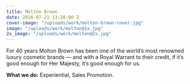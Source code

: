 ```yaml
---
title: Molton Brown
date: 2016-07-21 13:28:00 Z
cover-image: "/uploads/work/molton-brown-cover.jpg"
image: "/uploads/work/molton@1x.jpg"
2x_image: "/uploads/work/molton@2x.jpg"
---
```


For 40 years Molton Brown has been one of the world’s most renowned luxury cosmetic brands — and with a Royal Warrant to their credit, if it’s good enough for Her Majesty, it’s good enough for us.

**What we do:** Experiential, Sales Promotion.
